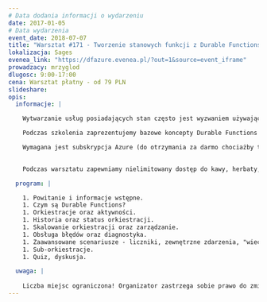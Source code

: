 ```yaml
---
# Data dodania informacji o wydarzeniu
date: 2017-01-05
# Data wydarzenia
event_date: 2018-07-07
title: "Warsztat #171 - Tworzenie stanowych funkcji z Durable Functions w Azure"
lokalizacja: Sages
evenea_link: "https://dfazure.evenea.pl/?out=1&source=event_iframe"
prowadzacy: mrzyglod
dlugosc: 9:00-17:00
cena: Warsztat płatny - od 79 PLN
slideshare:
opis:
  informacje: |

    Wytwarzanie usług posiadających stan często jest wyzwaniem używając Azure Functions - musimy pamiętać o ich ograniczeniach związanych z maksymalnym czasem wykonania, brakiem możliwości działania nieskończenie długo czy też łatwego wywoływania kilku funkcji jednocześnie. Z powodu wyżej wymienionych limitów powstało rozszerzenie Durable Functions, które pozwala na definiowanego stanowych przepływów zarządzając jednocześnie ich wywołaniem, zapisywaniem stanu i restartowaniem, jeśli coś poszło nie tak.Jest to idealne rozwiązanie dla osób, które chcą pracować z Functions w Azure, ale odczuwają braki w dostępnych funkcjonalnościach, szczególnie w scenariuszach gdzie należy wyskalować pracę na kilka instancji, wywołać kilka funkcji w transakcji czy np. czekać na sygnał z zewnątrz bez zdefiniowanego czasu oczekiwania.

    Podczas szkolenia zaprezentujemy bazowe koncepty Durable Functions jak event sourcing, checkpointing czy ponowne odgrywanie poszczególnych wywołań funkcji. Skupimy się na stworzeniu przykładowego rozwiązania w oparciu o tę technologię, które każdy z uczestników stworzy samodzielnie. 

    Wymagana jest subskrypcja Azure (do otrzymania za darmo chociażby tutaj: https://azure.microsoft.com/en-us/free/, bądź przyznawana automatycznie dla posiadaczy subskrypcji MSDN). Wymagane Visual Studio w wersji 2017 15.6 lub nowszej wraz z zainstalowanym Workload “Azure development”. Dodatkowo wymagana jest podstawowa znajomość Azure Functions.
 

    Podczas warsztatu zapewniamy nielimitowany dostęp do kawy, herbaty, wody. W porze obiadowej zapewniamy pizzę w wersji mięsnej lub wegeteriańskiej.

  program: |

    1. Powitanie i informacje wstępne.
    1. Czym są Durable Functions?
    1. Orkiestracje oraz aktywności.
    1. Historia oraz status orkiestracji.
    1. Skalowanie orkiestracji oraz zarządzanie.
    1. Obsługa błędów oraz diagnostyka.
    1. Zaawansowane scenariusze - liczniki, zewnętrzne zdarzenia, "wieczne" orkiestracje, wersjonowanie.
    1. Sub-orkiestracje.
    1. Quiz, dyskusja.

  uwaga: |
 
    Liczba miejsc ograniczona! Organizator zastrzega sobie prawo do zmiany lokalizacji wydarzenia oraz jego odwołania w przypadku niezgłoszenia się minimalnej liczby uczestników.
---
```


